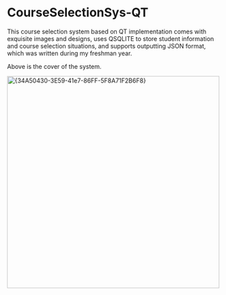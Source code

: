 # CourseSelectionSys-QT
This course selection system based on QT implementation comes with exquisite images and designs, uses QSQLITE to store student information and course selection situations, and supports outputting JSON format, which was written during my freshman year.

Above is the cover of the system.  

<img width="497" alt="{34A50430-3E59-41e7-86FF-5F8A71F2B6F8}" src="https://github.com/JumpingRobin/CourseSelectionSys-QT/assets/150238892/9385c447-7409-47ac-930a-b4c4c3973dc2">
